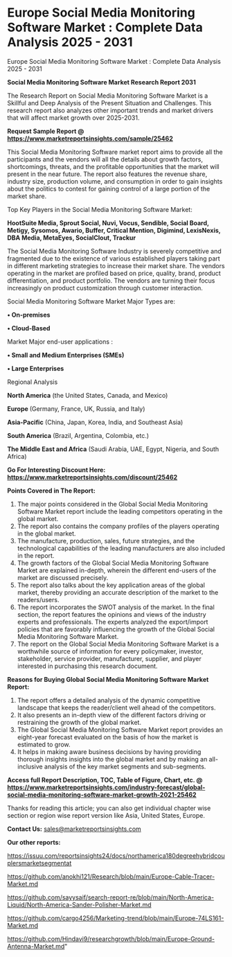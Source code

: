 # Europe Social Media Monitoring Software Market : Complete Data Analysis 2025 - 2031
Europe Social Media Monitoring Software Market : Complete Data Analysis 2025 - 2031

<strong>Social Media Monitoring Software Market Research Report 2031</strong>

The Research Report on Social Media Monitoring Software Market is a Skillful and Deep Analysis of the Present Situation and Challenges. This research report also analyzes other important trends and market drivers that will affect market growth over 2025-2031.

<strong>Request Sample Report @ <a href=https://www.marketreportsinsights.com/sample/25462>https://www.marketreportsinsights.com/sample/25462</a></strong>

This Social Media Monitoring Software market report aims to provide all the participants and the vendors will all the details about growth factors, shortcomings, threats, and the profitable opportunities that the market will present in the near future. The report also features the revenue share, industry size, production volume, and consumption in order to gain insights about the politics to contest for gaining control of a large portion of the market share.

Top Key Players in the Social Media Monitoring Software Market:

<strong>HootSuite Media, Sprout Social, Nuvi, Vocus, Sendible, Social Board, Metigy, Sysomos, Awario, Buffer, Critical Mention, Digimind, LexisNexis, DBA Media, MetaEyes, SocialClout, Trackur</strong>

The Social Media Monitoring Software Industry is severely competitive and fragmented due to the existence of various established players taking part in different marketing strategies to increase their market share. The vendors operating in the market are profiled based on price, quality, brand, product differentiation, and product portfolio. The vendors are turning their focus increasingly on product customization through customer interaction.

Social Media Monitoring Software Market Major Types are:

<strong>• On-premises

• Cloud-Based</strong>

Market Major end-user applications :

<strong>• Small and Medium Enterprises (SMEs)

• Large Enterprises</strong>

Regional Analysis

</u><strong><b>North America</b></strong> (the United States, Canada, and Mexico)

<strong><b>Europe </b></strong>(Germany, France, UK, Russia, and Italy)

<strong><b>Asia-Pacific</b></strong> (China, Japan, Korea, India, and Southeast Asia)

<strong><b>South America</b></strong> (Brazil, Argentina, Colombia, etc.)

<strong><b>The Middle East and Africa</b></strong> (Saudi Arabia, UAE, Egypt, Nigeria, and South Africa)

<strong>Go For Interesting Discount Here: <a href=https://www.marketreportsinsights.com/discount/25462>https://www.marketreportsinsights.com/discount/25462</a></strong>

<strong>Points Covered in The Report:</strong>
<ol>
  <li>The major points considered in the Global Social Media Monitoring Software Market report include the leading competitors operating in the global market.</li>
  <li>The report also contains the company profiles of the players operating in the global market.</li>
  <li>The manufacture, production, sales, future strategies, and the technological capabilities of the leading manufacturers are also included in the report.</li>
  <li>The growth factors of the Global Social Media Monitoring Software Market are explained in-depth, wherein the different end-users of the market are discussed precisely.</li>
  <li>The report also talks about the key application areas of the global market, thereby providing an accurate description of the market to the readers/users.</li>
  <li>The report incorporates the SWOT analysis of the market. In the final section, the report features the opinions and views of the industry experts and professionals. The experts analyzed the export/import policies that are favorably influencing the growth of the Global Social Media Monitoring Software Market.</li>
  <li>The report on the Global Social Media Monitoring Software Market is a worthwhile source of information for every policymaker, investor, stakeholder, service provider, manufacturer, supplier, and player interested in purchasing this research document.</li>
</ol>
<strong>Reasons for Buying Global Social Media Monitoring Software Market Report:</strong>

<ol>
  <li>The report offers a detailed analysis of the dynamic competitive landscape that keeps the reader/client well ahead of the competitors.</li>
  <li>It also presents an in-depth view of the different factors driving or restraining the growth of the global market.</li>
  <li>The Global Social Media Monitoring Software Market report provides an eight-year forecast evaluated on the basis of how the market is estimated to grow.</li>
  <li>It helps in making aware business decisions by having providing thorough insights insights into the global market and by making an all-inclusive analysis of the key market segments and sub-segments.</li>
</ol>
<strong>Access full Report Description, TOC, Table of Figure, Chart, etc. @ <a href=https://www.marketreportsinsights.com/industry-forecast/global-social-media-monitoring-software-market-growth-2021-25462>https://www.marketreportsinsights.com/industry-forecast/global-social-media-monitoring-software-market-growth-2021-25462</a></strong>


Thanks for reading this article; you can also get individual chapter wise section or region wise report version like Asia, United States, Europe.

<strong>Contact Us:</strong>
sales@marketreportsinsights.com

<strong>Our other reports:</strong>

<a href=https://issuu.com/reportsinsights24/docs/northamerica180degreehybridcouplersmarketsegmentat>https://issuu.com/reportsinsights24/docs/northamerica180degreehybridcouplersmarketsegmentat</a>

<a href=https://github.com/anokhi121/Research/blob/main/Europe-Cable-Tracer-Market.md>https://github.com/anokhi121/Research/blob/main/Europe-Cable-Tracer-Market.md</a>

<a href=https://github.com/sayysaif/search-report-re/blob/main/North-America-Liquid/North-America-Sander-Polisher-Market.md>https://github.com/sayysaif/search-report-re/blob/main/North-America-Liquid/North-America-Sander-Polisher-Market.md</a>

<a href=https://github.com/cargo4256/Marketing-trend/blob/main/Europe-74LS161-Market.md>https://github.com/cargo4256/Marketing-trend/blob/main/Europe-74LS161-Market.md</a>

<a href=https://github.com/Hindavi9/researchgrowth/blob/main/Europe-Ground-Antenna-Market.md>https://github.com/Hindavi9/researchgrowth/blob/main/Europe-Ground-Antenna-Market.md</a>"
